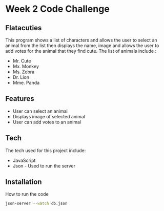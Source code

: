 # Week 2 Code Challenge
## Flatacuties

This program shows a list of characters and allows the user to select an animal from the list then displays the name, image and allows the user to add votes for the animal that they find cute. 
The list of animals include :

- Mr. Cute
- Mx. Monkey
- Ms. Zebra
- Dr. Lion
- Mme. Panda

## Features

- User can select an animal
- Displays image of selected animal
- User can add votes to an animal

## Tech

The tech used for this project include:
- JavaScript
- Json - Used to run the server

## Installation

How to run the code

```sh
json-server --watch db.json
```
